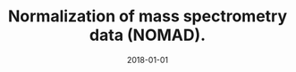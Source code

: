 ---
link: https://dx.doi.org/10.1016/j.jbior.2017.11.005
journal: Advances in biological regulation
title: Normalization of mass spectrometry data (NOMAD).
date: 2018-01-01
authors: Murie, C, Sandri, B, Sandberg, AS, Griffin, TJ, Lehtiö, J, Wendt, C, Larsson, O
---